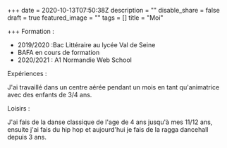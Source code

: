 +++
date = 2020-10-13T07:50:38Z
description = ""
disable_share = false
draft = true
featured_image = ""
tags = []
title = "Moi"

+++
Formation :

* 2019/2020 :Bac Littéraire au lycée Val de Seine
*  BAFA en cours de formation 
* 2020/2021 : A1 Normandie Web School

Expériences :

J'ai travaillé dans un centre aérée pendant un mois en tant qu'animatrice avec des enfants de 3/4 ans. 

Loisirs :

J'ai fais de la danse classique de l'age de 4 ans jusqu'à mes 11/12 ans, ensuite j'ai fais du hip hop et aujourd'hui je fais de la ragga dancehall depuis 3 ans.